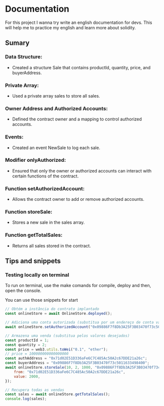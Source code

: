 # Documentation

For this project I wanna try write an english documentation for devs. This will help me to practice my english and learn more about solidity.

## Sumary

### Data Structure:

-   Created a structure Sale that contains productId, quantity, price, and buyerAddress.

### Private Array:

-   Used a private array sales to store all sales.

### Owner Address and Authorized Accounts:

-   Defined the contract owner and a mapping to control authorized accounts.

### Events:

-   Created an event NewSale to log each sale.

### Modifier onlyAuthorized:

-   Ensured that only the owner or authorized accounts can interact with certain functions of the contract.

### Function setAuthorizedAccount:

-   Allows the contract owner to add or remove authorized accounts.

### Function storeSale:

-   Stores a new sale in the sales array.

### Function getTotalSales:

-   Returns all sales stored in the contract.

## Tips and snippets

### Testing locally on terminal

To run on terminal, use the make comands for compile, deploy and then, open the console.

You can use those snippets for start

```javascript
// Obtém a instância do contrato implantado
const onlineStore = await OnlineStore.deployed();

// Adiciona uma conta autorizada (substitua por um endereço de conta válido)
await onlineStore.setAuthorizedAccount("0x09886F7f8Db3A25F3B03470f73c5011633498400", true);

// Armazena uma venda (substitua pelos valores desejados)
const productId = 1;
const quantity = 2;
const price = web3.utils.toWei("0.1", "ether");
// price = 100000000000000000
const authAddress = "0x71d02E51D336aFe6C7C485Ac50A2c67DDE21a26c";
const buyerAddress = "0x09886F7f8Db3A25F3B03470f73c5011633498400";
await onlineStore.storeSale(10, 2, 1000, "0x09886F7f8Db3A25F3B03470f73c5011633498400", {
    from: "0x71d02E51D336aFe6C7C485Ac50A2c67DDE21a26c",
    value: 2000,
});

// Recupera todas as vendas
const sales = await onlineStore.getTotalSales();
console.log(sales);
```
